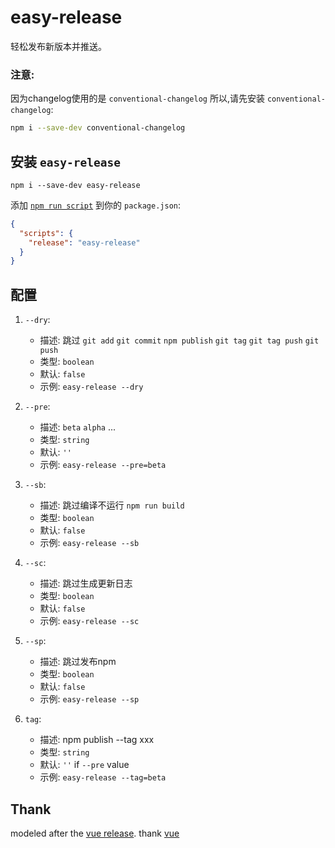 # easy-release
轻松发布新版本并推送。

### 注意:
因为changelog使用的是 `conventional-changelog` 所以,请先安装 `conventional-changelog`:
  ```sh
 npm i --save-dev conventional-changelog
  ```

## 安装 `easy-release`
```
npm i --save-dev easy-release
```
添加 [`npm run script`](https://docs.npmjs.com/cli/run-script) 到你的 `package.json`:

```json
{
  "scripts": {
    "release": "easy-release"
  }
}
```

## 配置

1. `--dry`:
   - 描述: 跳过 `git add` `git commit` `npm publish` `git tag` `git tag push` `git push`
   - 类型: `boolean`
   - 默认: `false`
   - 示例: `easy-release --dry`
  
2. `--pre`:
   - 描述: `beta` `alpha` ...
   - 类型: `string`
   - 默认: `''`
   - 示例: `easy-release --pre=beta`
    
3. `--sb`:
   - 描述: 跳过编译不运行 `npm run build`
   - 类型: `boolean`
   - 默认: `false`
   - 示例: `easy-release --sb`

4. `--sc`:
   - 描述: 跳过生成更新日志
   - 类型: `boolean`
   - 默认: `false`
   - 示例: `easy-release --sc`

5. `--sp`:
   - 描述: 跳过发布npm
   - 类型: `boolean`
   - 默认: `false`
   - 示例: `easy-release --sp`

6. `tag`:
   - 描述: npm publish --tag xxx
   - 类型: `string`
   - 默认: `''` if `--pre` value
   - 示例: `easy-release --tag=beta`


## Thank
modeled after the [vue release](https://github.com/vuejs/vue/blob/main/scripts/release.js). thank [vue](https://github.com/vuejs/vue)